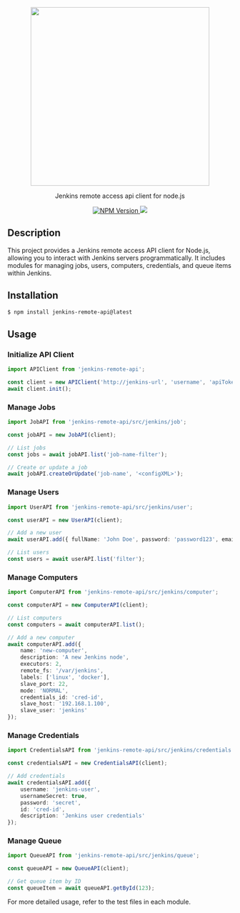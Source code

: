 <p align="center">
  <a href="http://nestjs.com/" target="blank"><img width="400" src="https://www.jenkins.io/images/jenkins-logo-title.svg"></a>
</p>

[circleci-image]: https://img.shields.io/circleci/build/github/nestjs/nest/master?token=abc123def456

[circleci-url]: https://circleci.com/gh/nestjs/nest

<p align="center">Jenkins remote access api client for node.js</p>
<p align="center">
    <a href="https://www.npmjs.com/~jenkins-remote-api" target="_blank">
        <img src="https://img.shields.io/npm/v/@nestjs/core.svg" alt="NPM Version" />
    </a>
    <img src="https://img.shields.io/badge/coverage-%3E80%25-green"/>
</p>

## Description

This project provides a Jenkins remote access API client for Node.js, allowing you to interact with Jenkins servers programmatically. It includes modules for managing jobs, users, computers, credentials, and queue items within Jenkins.

## Installation

```bash
$ npm install jenkins-remote-api@latest
```

## Usage

### Initialize API Client

```typescript
import APIClient from 'jenkins-remote-api';

const client = new APIClient('http://jenkins-url', 'username', 'apiToken');
await client.init();
```

### Manage Jobs

```typescript
import JobAPI from 'jenkins-remote-api/src/jenkins/job';

const jobAPI = new JobAPI(client);

// List jobs
const jobs = await jobAPI.list('job-name-filter');

// Create or update a job
await jobAPI.createOrUpdate('job-name', '<configXML>');
```

### Manage Users

```typescript
import UserAPI from 'jenkins-remote-api/src/jenkins/user';

const userAPI = new UserAPI(client);

// Add a new user
await userAPI.add({ fullName: 'John Doe', password: 'password123', email: 'john.doe@example.com' });

// List users
const users = await userAPI.list('filter');
```

### Manage Computers

```typescript
import ComputerAPI from 'jenkins-remote-api/src/jenkins/computer';

const computerAPI = new ComputerAPI(client);

// List computers
const computers = await computerAPI.list();

// Add a new computer
await computerAPI.add({
    name: 'new-computer',
    description: 'A new Jenkins node',
    executors: 2,
    remote_fs: '/var/jenkins',
    labels: ['linux', 'docker'],
    slave_port: 22,
    mode: 'NORMAL',
    credentials_id: 'cred-id',
    slave_host: '192.168.1.100',
    slave_user: 'jenkins'
});
```

### Manage Credentials

```typescript
import CredentialsAPI from 'jenkins-remote-api/src/jenkins/credentials';

const credentialsAPI = new CredentialsAPI(client);

// Add credentials
await credentialsAPI.add({
    username: 'jenkins-user',
    usernameSecret: true,
    password: 'secret',
    id: 'cred-id',
    description: 'Jenkins user credentials'
});
```

### Manage Queue

```typescript
import QueueAPI from 'jenkins-remote-api/src/jenkins/queue';

const queueAPI = new QueueAPI(client);

// Get queue item by ID
const queueItem = await queueAPI.getById(123);
```

For more detailed usage, refer to the test files in each module.
